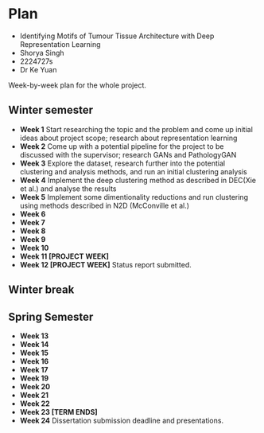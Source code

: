 # Plan

* Identifying Motifs of Tumour Tissue Architecture with Deep Representation Learning
* Shorya Singh
* 2224727s
* Dr Ke Yuan

Week-by-week plan for the whole project.

## Winter semester

* **Week 1** Start researching the topic and the problem and come up initial ideas about project scope; research about representation learning
* **Week 2** Come up with a potential pipeline for the project to be discussed with the supervisor; research GANs and PathologyGAN
* **Week 3** Explore the dataset, research further into the potential clustering and analysis methods, and run an initial clustering analysis 
* **Week 4** Implement the deep clustering method as described in DEC(Xie et al.) and analyse the results
* **Week 5** Implement some dimentionality reductions and run clustering using methods described in N2D (McConville et al.)
* **Week 6**
* **Week 7**
* **Week 8**
* **Week 9**
* **Week 10**
* **Week 11 [PROJECT WEEK]**
* **Week 12 [PROJECT WEEK]** Status report submitted.

## Winter break

## Spring Semester

* **Week 13**
* **Week 14**
* **Week 15**
* **Week 16**
* **Week 17**
* **Week 19**
* **Week 20**
* **Week 21**
* **Week 22**
* **Week 23 [TERM ENDS]**
* **Week 24** Dissertation submission deadline and presentations.

